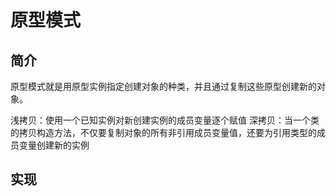# 原型模式

## 简介
原型模式就是用原型实例指定创建对象的种类，并且通过复制这些原型创建新的对象。

浅拷贝：使用一个已知实例对新创建实例的成员变量逐个赋值
深拷贝：当一个类的拷贝构造方法，不仅要复制对象的所有非引用成员变量值，还要为引用类型的成员变量创建新的实例

## 实现
